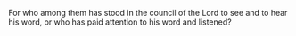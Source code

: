 For who among them has stood in the council of the Lord to see and to hear his word, or who has paid attention to his word and listened?
